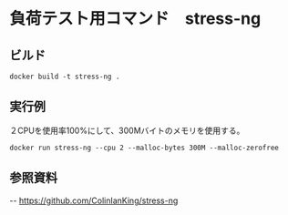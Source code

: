 # 負荷テスト用コマンド　stress-ng 


## ビルド
```
docker build -t stress-ng .
```


## 実行例
２CPUを使用率100%にして、300Mバイトのメモリを使用する。

```
docker run stress-ng --cpu 2 --malloc-bytes 300M --malloc-zerofree
```



## 参照資料
-- https://github.com/ColinIanKing/stress-ng